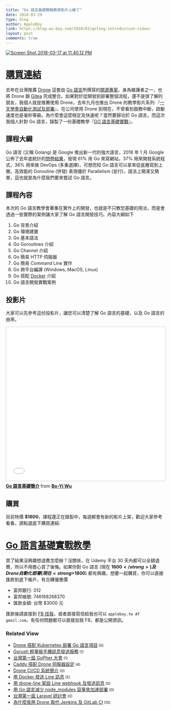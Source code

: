 ```yaml
---
title: "Go 語言基礎實戰教學影片上線了"
date: 2018-03-29
type: blog
author: AppleBoy
link: https://blog.wu-boy.com/2018/03/golang-introduction-video/
layout: post
comments: true
---
```


<a href="https://www.flickr.com/photos/appleboy/39050902230/in/dateposted-public/" title="Screen Shot 2018-03-17 at 11.40.12 PM"><img src="https://i2.wp.com/farm1.staticflickr.com/805/39050902230_b1d91bc120_z.jpg?w=840&#038;ssl=1" alt="Screen Shot 2018-03-17 at 11.40.12 PM" data-recalc-dims="1" /></a>

<h1><a href="https://www.udemy.com/golang-fight/?couponCode=GOLANG-INTRO">購買連結</a></h1>

去年在台灣推廣 <a href="https://drone.io/">Drone</a> 這套由 <a href="https://golang.org">Go 語言</a>所撰寫的<a href="https://github.com/drone/drone">開源專案</a>，身為維護者之一，也將 Drone 跟 <a href="https://github.com/go-gitea/gitea">Gitea</a> 完成整合。如果對於從開發到部署整個流程，還不是很了解的朋友，我個人就是推薦使用 Drone，去年九月也推出 Drone 的教學影片系列:『<a href="https://www.udemy.com/devops-oneday/?couponCode=DRONE-DEVOPS">一天學會自動化測試及部署</a>』，在公司使用 Drone 到現在，不曾看到服務中斷，啟動速度也是毫秒等級。為什麼會這麼穩定及快速呢？當然要歸功於 Go 語言。而這次我個人針對 Go 語言，錄製了一份基礎教學『<a href="https://www.udemy.com/golang-fight/?couponCode=GOLANG-INTRO">GO 語言基礎實戰</a>』。

<span id="more-6992"></span>

<h2>課程大綱</h2>

Go 語言 (又稱 Golang) 是 Google 推出新一代的強大語言，2018 年 1 月 Google 公佈了去年底統計的<a href="https://blog.golang.org/survey2017-results">問卷結果</a>，發現 61% 用 Go 來寫網站，37% 用來開發系統程式，36% 用來做 DevOps (多重選擇)，可想而知 Go 語言可以拿來從底層寫到上層。高效能的 Goroutine (併發) 表現優於 Parallelism (並行)，語法上簡潔又簡單，這也就是為什麼我們要來嘗試 Go 語言。

<h2>課程內容</h2>

本次的 Go 語言教學會著重在實作上的開發，也就是不只教您基礎的用法，而是會透過一些實際的案例讓大家了解 Go 語言開發技巧。內容大綱如下

<ol>
<li>Go 背景介紹</li>
<li>Go 環境建置</li>
<li>Go 基本語法</li>
<li>Go Goroutines 介紹</li>
<li>Go Channel 介紹</li>
<li>Go 簡易 HTTP 伺服器</li>
<li>Go 簡易 Command Line 實作</li>
<li>Go 跨平台編譯 (Windows, MacOS, Linux)</li>
<li>Go 搭配 <a href="https://www.docker.com/">Docker</a> 介紹</li>
<li>Go 語言開發實戰案例</li>
</ol>

<h2>投影片</h2>

大家可以先參考這份投影片，讓您可以清楚了解 Go 語言的基礎，以及 Go 語言的由來。

<iframe src="//www.slideshare.net/slideshow/embed_code/key/3lLax38EDTQqW5" width="595" height="485" frameborder="0" marginwidth="0" marginheight="0" scrolling="no" style="border:1px solid #CCC; border-width:1px; margin-bottom:5px; max-width: 100%;" allowfullscreen> </iframe>

<div style="margin-bottom:5px"> <strong> <a href="//www.slideshare.net/appleboy/go-92006325" title="Go 語言基礎簡介" target="_blank">Go 語言基礎簡介</a> </strong> from <strong><a href="https://www.slideshare.net/appleboy" target="_blank">Bo-Yi Wu</a></strong> </div>

<h2>購買</h2>

目前特價 <strong>$1600</strong>，課程還正在錄製中，每週都會有新的影片上架，歡迎大家參考看看，請點選底下購買連結:

<h1><a href="https://www.udemy.com/golang-fight/?couponCode=GOLANG-INTRO">Go 語言基礎實戰教學</a></h1>

買了結果沒興趣想退費怎麼辦？沒關係，在 Udemy 平台 30 天內都可以全額退費，所以不用擔心買了後悔。如果你對 Go 語言 (現在 <strong>$1600</strong>) 及 Drone 自動化部署 (現在 <strong>$1800</strong>) 都有興趣，想要一起購買，你可以直接匯款到底下帳戶，有合購優惠價

<ul>
<li>富邦銀行: 012</li>
<li>富邦帳號: 746168268370</li>
<li>匯款金額: 台幣 $3000 元</li>
</ul>

匯款後請直接到 <a href="https://www.facebook.com/appleboy46">FB 找我</a>，或者直接寫信給我也可以 <code>appleboy.tw AT gmail.com</code>。有任何問題都可以直接加我 FB，都是公開資訊。
<div class="wp_rp_wrap  wp_rp_plain" ><div class="wp_rp_content"><h3 class="related_post_title">Related View</h3><ul class="related_post wp_rp"><li data-position="0" data-poid="in-7029" data-post-type="none" ><a href="https://blog.wu-boy.com/2018/06/drone-kubernetes-with-golang/" class="wp_rp_title">Drone 搭配 Kubernetes 部署 Go 語言項目</a><small class="wp_rp_comments_count"> (0)</small><br /></li><li data-position="1" data-poid="in-6869" data-post-type="none" ><a href="https://blog.wu-boy.com/2017/11/gorush-a-push-notification-server-written-in-go/" class="wp_rp_title">Gorush 輕量級手機訊息發送服務</a><small class="wp_rp_comments_count"> (1)</small><br /></li><li data-position="2" data-poid="in-6758" data-post-type="none" ><a href="https://blog.wu-boy.com/2017/06/gopher-day-in-taipei/" class="wp_rp_title">台灣第一屆 GoPher 大會</a><small class="wp_rp_comments_count"> (1)</small><br /></li><li data-position="3" data-poid="in-6657" data-post-type="none" ><a href="https://blog.wu-boy.com/2017/02/caddy-setting-with-drone-ci-server/" class="wp_rp_title">Caddy 搭配 Drone 伺服器設定</a><small class="wp_rp_comments_count"> (4)</small><br /></li><li data-position="4" data-poid="in-6945" data-post-type="none" ><a href="https://blog.wu-boy.com/2018/01/introduction-to-drone-cicd/" class="wp_rp_title">Drone CI/CD 系統簡介</a><small class="wp_rp_comments_count"> (0)</small><br /></li><li data-position="5" data-poid="in-6569" data-post-type="none" ><a href="https://blog.wu-boy.com/2016/11/send-line-notification-using-docker-written-in-golang/" class="wp_rp_title">用 Docker 發送 Line 訊息</a><small class="wp_rp_comments_count"> (5)</small><br /></li><li data-position="6" data-poid="in-6617" data-post-type="none" ><a href="https://blog.wu-boy.com/2016/12/send-line-message-using-drone-line/" class="wp_rp_title">用 drone-line 架設 Line webhook 及發送訊息</a><small class="wp_rp_comments_count"> (0)</small><br /></li><li data-position="7" data-poid="in-6907" data-post-type="none" ><a href="https://blog.wu-boy.com/2017/11/downsize-node-modules-with-golang/" class="wp_rp_title">用 Go 語言減少 node_modules 容量來加速部署</a><small class="wp_rp_comments_count"> (0)</small><br /></li><li data-position="8" data-poid="in-6762" data-post-type="none" ><a href="https://blog.wu-boy.com/2017/07/laravel-conf-in-taipei/" class="wp_rp_title">台灣第一屆 Laravel 研討會</a><small class="wp_rp_comments_count"> (0)</small><br /></li><li data-position="9" data-poid="in-6804" data-post-type="none" ><a href="https://blog.wu-boy.com/2017/09/why-i-choose-drone-as-ci-cd-tool/" class="wp_rp_title">為什麼我用 Drone 取代 Jenkins 及 GitLab CI</a><small class="wp_rp_comments_count"> (10)</small><br /></li></ul></div></div>